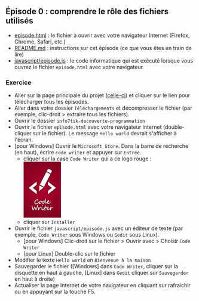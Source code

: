 ## Épisode 0 : comprendre le rôle des fichiers utilisés
* [episode.html](episode.html) : le fichier à ouvrir avec votre navigateur Internet (Firefox, Chrome, Safari, etc.)
* [README.md](README.md) : instructions sur cet épisode (ce que vous êtes en train de lire)
* [javascript/episode.js](javascript/episode.html) : le code informatique qui est exécuté lorsque vous ouvrez le fichier
  `episode.html` avec votre navigateur.

### Exercice
- Aller sur la page principale du projet ([celle-ci](https://github.com/info7tik/decouverte-programmation)) et cliquer
  sur le lien pour télécharger tous les épisodes.
- Aller dans votre dossier `Téléchargements` et décompresser le fichier (par exemple, clic-droit > extraire tous les
  fichiers).
- Ouvrir le dossier `info7tik-decouverte-programmation`
- Ouvrir le fichier `episode.html` avec votre navigateur Internet (double-cliquer sur le fichier). Le message
  `Hello world` devrait s'afficher à l'écran.
- [pour Windows] Ouvrir le `Microsoft Store`. Dans la barre de recherche (en haut), écrire `code writer` et appuyer sur
  `Entrée`.
  * cliquer sur la case `Code Writer` qui a ce logo rouge :
  <br/><img src="code-writer-logo.jpeg" alt="logo de code writer" width="100" height="150"><br/>
  * cliquer sur `Installer`
- Ouvrir le fichier `javascript/episode.js` avec un éditeur de texte (par exemple, `Code Writer` sous Windows ou `Gedit`
  sous Linux).
  * [pour Windows] Clic-droit sur le fichier > Ouvrir avec > Choisir `Code Writer`
  * [pour Linux] Double-clic sur le fichier
- Modifier le texte `Hello world` en `Bienvenue à la maison`
- Sauvegarder le fichier ([Windows] dans `Code Writer`, cliquer sur la disquette en haut à gauche, [Linux] dans `Gedit`
  cliquer sur `Sauvegarder` en haut à droite)
- Actualiser la page Internet de votre navigateur en cliquant sur rafraichir ou en appuyant sur la touche F5.
